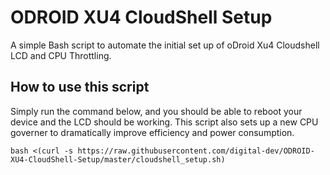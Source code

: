 # ODROID XU4 CloudShell Setup
A simple Bash script to automate the initial set up of oDroid Xu4 Cloudshell LCD and CPU Throttling.
## How to use this script
Simply run the command below, and you should be able to reboot your device and the LCD should be working.
This script also sets up a new CPU governer to dramatically improve efficiency and power consumption.
```
bash <(curl -s https://raw.githubusercontent.com/digital-dev/ODROID-XU4-CloudShell-Setup/master/cloudshell_setup.sh)
```
